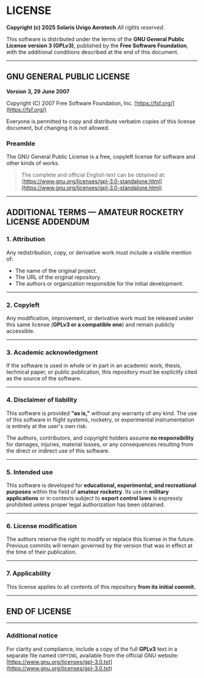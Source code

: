 # **LICENSE**

**Copyright (c) 2025 Solaris Uvigo Aerotech**
*All rights reserved.*

This software is distributed under the terms of the **GNU General Public License version 3 (GPLv3)**, published by the **Free Software Foundation**, with the additional conditions described at the end of this document.

---

## GNU GENERAL PUBLIC LICENSE

**Version 3, 29 June 2007**

Copyright (C) 2007 Free Software Foundation, Inc.
[https://fsf.org/](https://fsf.org/)

Everyone is permitted to copy and distribute verbatim copies
of this license document, but changing it is not allowed.

### Preamble

The GNU General Public License is a free, copyleft license for software and other kinds of works.

> The complete and official English text can be obtained at:
> [https://www.gnu.org/licenses/gpl-3.0-standalone.html](https://www.gnu.org/licenses/gpl-3.0-standalone.html)

---

## ADDITIONAL TERMS — AMATEUR ROCKETRY LICENSE ADDENDUM

### 1. Attribution

Any redistribution, copy, or derivative work must include a visible mention of:

* The name of the original project.
* The URL of the original repository.
* The authors or organization responsible for the initial development.

---

### 2. Copyleft

Any modification, improvement, or derivative work must be released under this same license
(**GPLv3 or a compatible one**) and remain publicly accessible.

---

### 3. Academic acknowledgment

If the software is used in whole or in part in an academic work, thesis, technical paper,
or public publication, this repository must be explicitly cited as the source of the software.

---

### 4. Disclaimer of liability

This software is provided **“as is,”** without any warranty of any kind.
The use of this software in flight systems, rocketry, or experimental instrumentation
is entirely at the user's own risk.

The authors, contributors, and copyright holders assume **no responsibility**
for damages, injuries, material losses, or any consequences resulting from
the direct or indirect use of this software.

---

### 5. Intended use

This software is developed for **educational, experimental, and recreational purposes**
within the field of **amateur rocketry**.
Its use in **military applications** or in contexts subject to **export control laws**
is expressly prohibited unless proper legal authorization has been obtained.

---

### 6. License modification

The authors reserve the right to modify or replace this license in the future.
Previous commits will remain governed by the version that was in effect
at the time of their publication.

---

### 7. Applicability

This license applies to all contents of this repository **from its initial commit.**

---

## END OF LICENSE

---

### Additional notice

For clarity and compliance, include a copy of the full **GPLv3** text in a separate file named `COPYING`,
available from the official GNU website:
[https://www.gnu.org/licenses/gpl-3.0.txt](https://www.gnu.org/licenses/gpl-3.0.txt)
